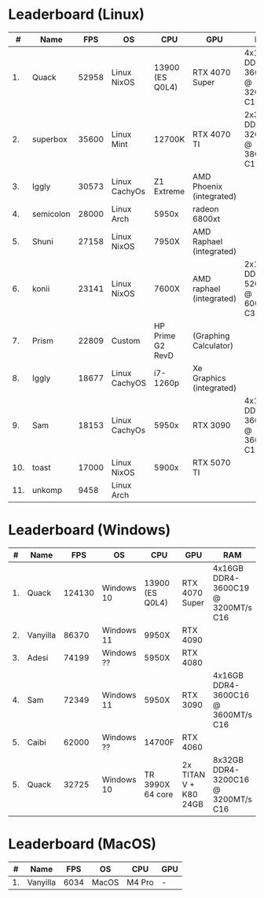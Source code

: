 # Leaderboard (Linux)

| # | Name      | FPS    | OS            | CPU              | GPU                      | RAM                                |
|---|-----------|--------|---------------|------------------|--------------------------|------------------------------------|
| 1.| Quack     |  52958 | Linux NixOS   | 13900 (ES Q0L4)  | RTX 4070 Super           | 4x16GB DDR4-3600C19 @ 3200MT/s C14 |
| 2.| superbox  |  35600 | Linux Mint    | 12700K           | RTX 4070 TI              | 2x32GB DDR4-3200C16 @ 3800MT/s C19 |
| 3.| Iggly     |  30573 | Linux CachyOs | Z1 Extreme       | AMD Phoenix (integrated) |
| 4.| semicolon |  28000 | Linux Arch    | 5950x            | radeon 6800xt            |
| 5.| Shuni     |  27158 | Linux NixOS   | 7950X            | AMD Raphael (integrated) |
| 6.| konii     |  23141 | Linux NixOS   | 7600X            | AMD raphael (integrated) | 2x16GB DDR5-5200C30 @ 6000MT/s C30 |
| 7.| Prism     |  22809 | Custom        | HP Prime G2 RevD | (Graphing Calculator)    |
| 8.| Iggly     |  18677 | Linux CachyOS | i7-1260p         | Xe Graphics (integrated) |
| 9.| Sam       |  18153 | Linux CachyOs | 5950x            | RTX 3090                 | 4x16GB DDR4-3600C16 @ 3600MT/s C16 |
|10.| toast     |  17000 | Linux NixOS   | 5900x            | RTX 5070 TI              |
|11.| unkomp    |   9458 | Linux Arch

# Leaderboard (Windows)

| # | Name      | FPS    | OS            | CPU              | GPU                      | RAM                                |
|---|-----------|--------|---------------|------------------|--------------------------|------------------------------------|
| 1.| Quack     | 124130 | Windows 10    | 13900 (ES Q0L4)  | RTX 4070 Super           | 4x16GB DDR4-3600C19 @ 3200MT/s C16 |
| 2.| Vanyilla  |  86370 | Windows 11    | 9950X            | RTX 4090                 |
| 3.| Adesi     |  74199 | Windows ??    | 5950X            | RTX 4080                 |
| 4.| Sam       |  72349 | Windows 11    | 5950X            | RTX 3090                 | 4x16GB DDR4-3600C16 @ 3600MT/s C16 |
| 5.| Caibi     |  62000 | Windows ??    | 14700F           | RTX 4060                 |
| 5.| Quack     |  32725 | Windows 10    | TR 3990X 64 core | 2x TITAN V + K80 24GB    | 8x32GB DDR4-3200C16 @ 3200MT/s C16 |

# Leaderboard (MacOS)

| # | Name      | FPS    | OS            | CPU              | GPU                      |
|---|-----------|--------|---------------|------------------|--------------------------|
| 1.| Vanyilla  |  6034  | MacOS         | M4 Pro           | -                        |
